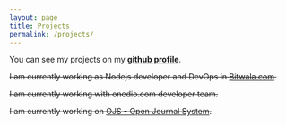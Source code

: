 ```yaml
---
layout: page
title: Projects
permalink: /projects/
---
```


You can see my projects on my **[github profile](https://github.com/{{site.github_username}})**.


<s>I am currently working as Nodejs developer and DevOps in <a href="https://www.bitwala.com">Bitwala.com</a>.</s>

<s>I am currently working with onedio.com developer team.</s> 

<s>I am currently working on [OJS - Open Journal System](https://github.com/okulbilisim/ojs).</s> 
